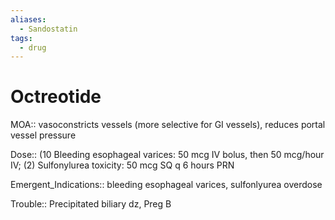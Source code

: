 ```yaml
---
aliases:
  - Sandostatin
tags:
  - drug
---
```

# Octreotide  
  
MOA:: vasoconstricts vessels (more selective for GI vessels), reduces portal vessel pressure  
  
Dose:: (10 Bleeding esophageal varices: 50 mcg IV bolus, then 50 mcg/hour IV; (2) Sulfonylurea toxicity: 50 mcg SQ q 6 hours PRN  
  
Emergent_Indications:: bleeding esophageal varices, sulfonlyurea overdose  
  
Trouble:: Precipitated biliary dz, Preg B